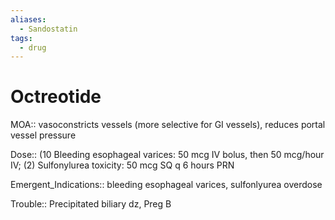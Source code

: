 ```yaml
---
aliases:
  - Sandostatin
tags:
  - drug
---
```

# Octreotide  
  
MOA:: vasoconstricts vessels (more selective for GI vessels), reduces portal vessel pressure  
  
Dose:: (10 Bleeding esophageal varices: 50 mcg IV bolus, then 50 mcg/hour IV; (2) Sulfonylurea toxicity: 50 mcg SQ q 6 hours PRN  
  
Emergent_Indications:: bleeding esophageal varices, sulfonlyurea overdose  
  
Trouble:: Precipitated biliary dz, Preg B